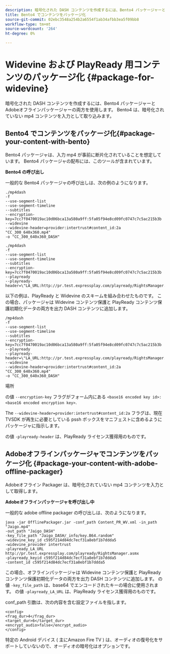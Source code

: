```yaml
---
description: 暗号化された DASH コンテンツを作成するには、Bento4 パッケージャーとAdobeオフラインパッケージャーの両方を使用します。 Bento4 は、暗号化されていない mp4 コンテンツを入力として取り込みます。
title: Bento4 でコンテンツをパッケージ化
source-git-commit: 02ebc3548a254b2a6554f1ab34afbb3ea5f09bb8
workflow-type: tm+mt
source-wordcount: '264'
ht-degree: 0%

---
```


# Widevine および PlayReady 用コンテンツのパッケージ化 {#package-for-widevine}

暗号化された DASH コンテンツを作成するには、Bento4 パッケージャーとAdobeオフラインパッケージャーの両方を使用します。 Bento4 は、暗号化されていない mp4 コンテンツを入力として取り込みます。

## Bento4 でコンテンツをパッケージ化{#package-your-content-with-bento}

Bento4 パッケージャは、入力 mp4 が事前に断片化されていることを想定しています。 Bento4 パッケージャの配布には、このツールが含まれています。

**Bento4 の呼び出し**

一般的な Bento4 パッケージャの呼び出しは、次の例のようになります。

```
./mp4dash
-f
--use-segment-list
--use-segment-timeline
--subtitles
--encryption-key=7cc7f0470019ac10d06bca13a580a9ff:5fa05f94e8cd09fc0747c7c5ac215b3b
--widevine
--widevine-header=provider:intertrust#content_id:2a "CC_300_640x360.mp4"
-o "CC_300_640x360_DASH"
```

```
./mp4dash
-f
--use-segment-list
--use-segment-timeline
--subtitles
--encryption-key=7cc7f0470019ac10d06bca13a580a9ff:5fa05f94e8cd09fc0747c7c5ac215b3b
--playready
--playready-header=\"LA_URL:http://pr.test.expressplay.com/playready/RightsManager.asmx\"
```

以下の例は、PlayReady と Widevine のスキームを組み合わせたものです。 この場合、パッケージャは Widevine コンテンツ保護と PlayReady コンテンツ保護初期化データの両方を出力 DASH コンテンツに追加します。

```
/mp4dash
-f
--use-segment-list
--use-segment-timeline
--subtitles
--encryption-key=7cc7f0470019ac10d06bca13a580a9ff:5fa05f94e8cd09fc0747c7c5ac215b3b
--playready
--playready-header=\"LA_URL:http://pr.test.expressplay.com/playready/RightsManager.asmx\"
--widevine
--widevine-header=provider:intertrust#content_id:2a "CC_300_640x360.mp4"
-o "CC_300_640x360_DASH"
```

場所

の値 `--encryption-key` フラグがフォーム内にある `<base16 encoded key id>:<base16 encoded encryption key>`.

The `--widevine-header=provider:intertrust#content_id:2a` フラグは、現在 TVSDK が再生に必要としている pssh ボックスをマニフェストに含めるようにパッケージャに指示します。

の値 `-playready-header` は、PlayReady ライセンス獲得用のものです。

## Adobeオフラインパッケージャでコンテンツをパッケージ化 {#package-your-content-with-adobe-offline-packager}

Adobeオフライン Packager は、暗号化されていない mp4 コンテンツを入力として取得します。

**Adobeオフラインパッケージャを呼び出し中**

一般的な adobe offline packager の呼び出しは、次のようになります。

```
java -jar OfflinePackager.jar -conf_path Content_PR_WV.xml -in_path "Jaigo.mp4"
-out_path "Jaigo_DASH"
-key_file_path "Jaigo_DASH/_info/key.B64.random"
-widevine_key_id c595f214d84dc7ecf31a8ebf1b7ddda5
-widevine_provider intertrust
-playready_LA_URL
http://pr.test.expressplay.com/playready/RightsManager.asmx
-playready_keyid c595f214d84dc7ecf31a8ebf1b7ddda5
-content_id c595f214d84dc7ecf31a8ebf1b7ddda5
```

この場合、オフラインパッケージャは Widevine コンテンツ保護と PlayReady コンテンツ保護初期化データの両方を出力 DASH コンテンツに追加します。 の値 `-key_file_path` は、base64 でエンコードされたキーの場合に使用されます。 の値 `-playready_LA_URL` は、PlayReady ライセンス獲得用のものです。

conf_path 引数は、次の内容を含む設定ファイルを指します。

```
<config>
<frag_dur>4</frag_dur>
<target_dur>6</target_dur>
<encrypt_audio>false</encrypt_audio>
</config>
```

特定の Android デバイス ( 主にAmazon Fire TV ) は、オーディオの復号化をサポートしていないので、オーディオの暗号化はオプションです。
